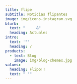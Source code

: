 ```yaml
---
title: flipe
subtitle: Noticias flipantes
image: img/icons-instagram.svg
blurb:
  text: "     &"
  heading: Actuales
intro:
  text: '"'
  heading: /
products:
  - text: Blog
    image: img/blog-chemex.jpg
values:
  heading: Flipo!!
  text: " '"
---
```

